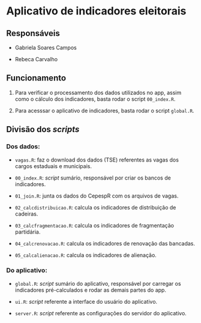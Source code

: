Aplicativo de indicadores eleitorais
================

Responsáveis
------------

-   Gabriela Soares Campos

-   Rebeca Carvalho

Funcionamento
-------------

1.  Para verificar o processamento dos dados utilizados no app, assim como o cálculo dos indicadores, basta rodar o script `00_index.R`.

2.  Para acesssar o aplicativo de indicadores, basta rodar o script `global.R`.

Divisão dos *scripts*
---------------------

### Dos dados:

-   `vagas.R`: faz o download dos dados (TSE) referentes as vagas dos cargos estaduais e municipais.

-   `00_index.R`: *script* sumário, responsável por criar os bancos de indicadores.

-   `01_join.R`: junta os dados do CepespR com os arquivos de vagas.

-   `02_calcdistribuicao.R`: calcula os indicadores de distribuição de cadeiras.

-   `03_calcfragmentacao.R`: calcula os indicadores de fragmentação partidária.

-   `04_calcrenovacao.R`: calcula os indicadores de renovação das bancadas.

-   `05_calcalienacao.R`: calcula os indicadores de alienação.

### Do aplicativo:

-   `global.R`: *script* sumário do aplicativo, responsável por carregar os indicadores pré-calculados e rodar as demais partes do app.

-   `ui.R`: *script* referente a interface do usuário do aplicativo.

-   `server.R`: *script* referente as configurações do servidor do aplicativo.
